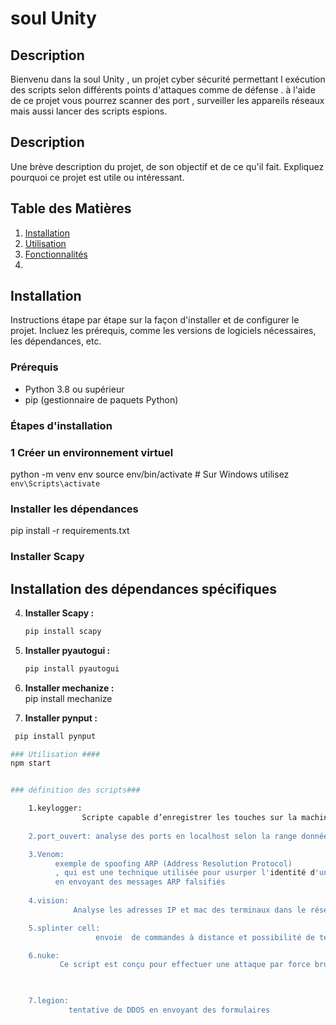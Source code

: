 # soul Unity

## Description
Bienvenu dans la soul Unity , un projet cyber sécurité permettant l exécution des scripts   selon différents points d'attaques comme de défense . à l'aide de ce projet vous pourrez  scanner des port , surveiller les appareils réseaux mais aussi lancer des scripts espions.





## Description
Une brève description du projet, de son objectif et de ce qu'il fait. Expliquez pourquoi ce projet est utile ou intéressant.

## Table des Matières
1. [Installation](#installation)
2. [Utilisation](#utilisation)
3. [Fonctionnalités](#fonctionnalités)
4.
## Installation
Instructions étape par étape sur la façon d'installer et de configurer le projet. Incluez les prérequis, comme les versions de logiciels nécessaires, les dépendances, etc.

### Prérequis
- Python 3.8 ou supérieur
- pip (gestionnaire de paquets Python)



### Étapes d'installation
### 1 Créer un environnement virtuel
python -m venv env
source env/bin/activate  # Sur Windows utilisez `env\Scripts\activate`


### Installer les dépendances
pip install -r requirements.txt

### Installer Scapy
## Installation des dépendances spécifiques

4. **Installer Scapy :**
   ```bash
   pip install scapy
5. **Installer pyautogui :**   
    ```bash
   pip install pyautogui
5. **Installer mechanize :**  
pip install mechanize

6. **Installer pynput :**
  ```bash
   pip install pynput

### Utilisation ####
npm start


### définition des scripts###

      1.keylogger:
                  Scripte capable d’enregistrer les touches sur la machine victime qui s'enregistre dans un fichier txt keylogger
      
      2.port_ouvert: analyse des ports en localhost selon la range donnée

      3.Venom:
            exemple de spoofing ARP (Address Resolution Protocol)
            , qui est une technique utilisée pour usurper l'identité d'un appareil sur un réseau local
            en envoyant des messages ARP falsifiés
      
      4.vision:
                Analyse les adresses IP et mac des terminaux dans le réseau local

      5.splinter cell: 
                     envoie  de commandes à distance et possibilité de télécharger des fichiers

      6.nuke: 
             Ce script est conçu pour effectuer une attaque par force brute sur une page de connexion d'un site web   """
    


      7.legion:
               tentative de DDOS en envoyant des formulaires
